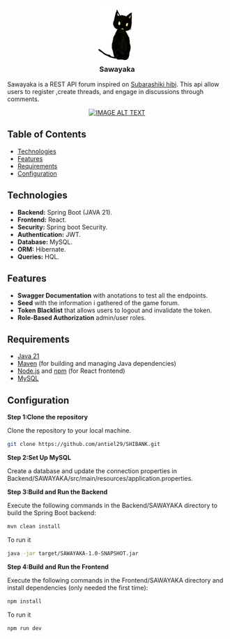 <h3 align="center">
    <img src="https://raw.githubusercontent.com/antiel29/SAWAYAKA/main/Frontend/SAWAYAKA/src/assets/images/cat_zakuro.png" width="100" alt="Logo"/><br/>
    Sawayaka
</h3>

<p>Sawayaka is a REST API forum inspired on <a href="https://store.steampowered.com/app/658620/Wonderful_Everyday_Down_the_RabbitHole/" target="_blank">Subarashiki hibi<a/>. This api allow users to register ,create threads, and engage in discussions through comments. </p>
    
<div align="center">
  <a href="https://www.youtube.com/watch?v=ComMy8z6juI"><img src="https://img.youtube.com/vi/YOUTUBE_VIDEO_ID_HERE/0.jpg" alt="IMAGE ALT TEXT"></a>
</div>

## Table of Contents

- [Technologies](#technologies)
- [Features](#features)
- [Requirements](#requirements)
- [Configuration](#configuration)

## Technologies

- **Backend:** Spring Boot (JAVA 21).
- **Frontend:** React.
- **Security:** Spring boot Security.
- **Authentication:** JWT.
- **Database:** MySQL.
- **ORM:** Hibernate.
- **Queries:** HQL.

## Features

- **Swagger Documentation** with anotations to test all the endpoints.
- **Seed** with the information i gathered of the game forum.
- **Token Blacklist** that allows users to logout and invalidate the token.
- **Role-Based Authorization** admin/user roles.

## Requirements

- [Java 21](https://www.oracle.com/ar/java/technologies/downloads/)
- [Maven](https://maven.apache.org/download.cgi) (for building and managing Java dependencies)
- [Node.js](https://nodejs.org/) and [npm](https://www.npmjs.com/) (for React frontend)
- [MySQL](https://www.mysql.com/downloads/)

## Configuration

**Step 1:Clone the repository**

Clone the repository to your local machine.

```bash
git clone https://github.com/antiel29/SHIBANK.git
```

**Step 2:Set Up MySQL**

Create a database and update the connection properties in Backend/SAWAYAKA/src/main/resources/application.properties.

**Step 3:Build and Run the Backend**

Execute the following commands in the Backend/SAWAYAKA directory to build the Spring Boot backend:

```bash
mvn clean install
```

To run it

```bash
java -jar target/SAWAYAKA-1.0-SNAPSHOT.jar
```

**Step 4:Build and Run the Frontend**

Execute the following commands in the Frontend/SAWAYAKA directory and install dependencies (only needed the first time):

```bash
npm install
```

To run it

```bash
npm run dev
```

